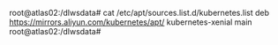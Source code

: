 root@atlas02:/dlwsdata# cat /etc/apt/sources.list.d/kubernetes.list
deb https://mirrors.aliyun.com/kubernetes/apt/ kubernetes-xenial main
root@atlas02:/dlwsdata#